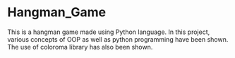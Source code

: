 # Hangman_Game
This is a hangman game made using Python language.
In this project, various concepts of OOP as well as python programming have been shown.
The use of coloroma library has also been shown.
